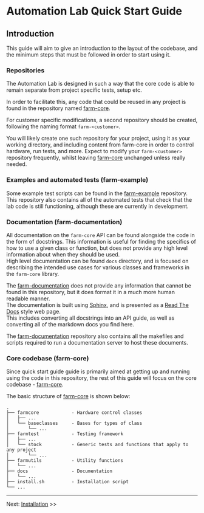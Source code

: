 # Automation Lab Quick Start Guide

## Introduction

This guide will aim to give an introduction to the layout of the codebase, and the minimum steps that must be followed in order to start using it.

### Repositories

The Automation Lab is designed in such a way that the core code is able to remain separate from project specific tests, setup etc.

In order to facilitate this, any code that could be reused in any project is found in the repository named [farm-core][farm-core].

For customer specific modifications, a second repository should be created, following the naming format `farm-<customer>`.

You will likely create one such repository for your project, using it as your working directory, and including content from farm-core in order to control hardware, run tests, and more.
Expect to modify your `farm-<customer>` repository frequently, whilst leaving [farm-core][farm-core] unchanged unless really needed.

### Examples and automated tests (farm-example)

Some example test scripts can be found in the [farm-example][farm-example] repository.
This repository also contains all of the automated tests that check that the lab code is still functioning, although these are currently in development.

### Documentation (farm-documentation)

All documentation on the `farm-core` API can be found alongside the code in the form of docstrings.
This information is useful for finding the specifics of how to use a given class or function, but does not provide any high level information about when they should be used.  
High level documentation can be found `docs` directory, and is focused on describing the intended use cases for various classes and frameworks in the `farm-core` library.

The [farm-documentation][farm-documentation] does not provide any information that cannot be found in this repository, but it does format it in a much more human readable manner.  
The documentation is built using [Sphinx][sphinx], and is presented as a [Read The Docs][readthedocs] style web page.  
This includes converting all docstrings into an API guide, as well as converting all of the markdown docs you find here.

The [farm-documentation][farm-documentation] repository also contains all the makefiles and scripts required to run a documentation server to host these documents.

### Core codebase (farm-core)

Since quick start guide guide is primarily aimed at getting up and running using the code in this repository, the rest of this guide will focus on the core codebase - [farm-core](farm-core).

The basic structure of [farm-core][farm-core] is shown below:

```preformatted-text
.
├── farmcore            - Hardware control classes
│   ├── ...
│   └── baseclasses     - Bases for types of class
│       └── ...
├── farmtest            - Testing framework
│   ├── ...
│   └── stock           - Generic tests and functions that apply to any project
│       └── ...
├── farmutils           - Utility functions
│   └── ...
├── docs                - Documentation
│   └── ...
├── install.sh          - Installation script
└── ...
```

___

Next: [Installation](./2-installation.md) >>

[sphinx]: https://www.sphinx-doc.org
[readthedocs]: https://readthedocs.org
[farm-documentation]: https://bitbucket.org/adeneo-embedded/farm-documentation
[farm-core]: https://bitbucket.org/adeneo-embedded/farm-core
[farm-example]: https://bitbucket.org/adeneo-embedded/farm-example
